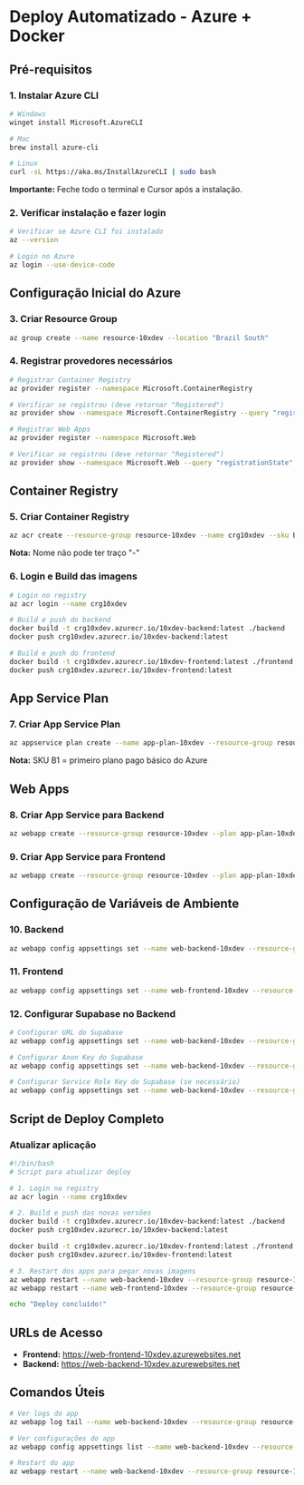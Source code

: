 # Deploy Automatizado - Azure + Docker

## Pré-requisitos

### 1. Instalar Azure CLI
```bash
# Windows
winget install Microsoft.AzureCLI

# Mac
brew install azure-cli

# Linux
curl -sL https://aka.ms/InstallAzureCLI | sudo bash
```

**Importante:** Feche todo o terminal e Cursor após a instalação.

### 2. Verificar instalação e fazer login
```bash
# Verificar se Azure CLI foi instalado
az --version

# Login no Azure
az login --use-device-code
```

## Configuração Inicial do Azure

### 3. Criar Resource Group
```bash
az group create --name resource-10xdev --location "Brazil South"
```

### 4. Registrar provedores necessários
```bash
# Registrar Container Registry
az provider register --namespace Microsoft.ContainerRegistry

# Verificar se registrou (deve retornar "Registered")
az provider show --namespace Microsoft.ContainerRegistry --query "registrationState"

# Registrar Web Apps
az provider register --namespace Microsoft.Web

# Verificar se registrou (deve retornar "Registered")
az provider show --namespace Microsoft.Web --query "registrationState"
```

## Container Registry

### 5. Criar Container Registry
```bash
az acr create --resource-group resource-10xdev --name crg10xdev --sku Basic --admin-enable true
```

**Nota:** Nome não pode ter traço "-"

### 6. Login e Build das imagens
```bash
# Login no registry
az acr login --name crg10xdev

# Build e push do backend
docker build -t crg10xdev.azurecr.io/10xdev-backend:latest ./backend
docker push crg10xdev.azurecr.io/10xdev-backend:latest

# Build e push do frontend
docker build -t crg10xdev.azurecr.io/10xdev-frontend:latest ./frontend
docker push crg10xdev.azurecr.io/10xdev-frontend:latest
```

## App Service Plan

### 7. Criar App Service Plan
```bash
az appservice plan create --name app-plan-10xdev --resource-group resource-10xdev --is-linux --sku B1
```

**Nota:** SKU B1 = primeiro plano pago básico do Azure

## Web Apps

### 8. Criar App Service para Backend
```bash
az webapp create --resource-group resource-10xdev --plan app-plan-10xdev --name web-backend-10xdev --deployment-container-image-name crg10xdev.azurecr.io/10xdev-backend:latest
```

### 9. Criar App Service para Frontend
```bash
az webapp create --resource-group resource-10xdev --plan app-plan-10xdev --name web-frontend-10xdev --deployment-container-image-name crg10xdev.azurecr.io/10xdev-frontend:latest
```

## Configuração de Variáveis de Ambiente

### 10. Backend
```bash
az webapp config appsettings set --name web-backend-10xdev --resource-group resource-10xdev --settings PORT=8000 NODE_ENV=production
```

### 11. Frontend
```bash
az webapp config appsettings set --name web-frontend-10xdev --resource-group resource-10xdev --settings NEXT_PUBLIC_API_URL=https://web-backend-10xdev.azurewebsites.net/api
```

### 12. Configurar Supabase no Backend
```bash
# Configurar URL do Supabase
az webapp config appsettings set --name web-backend-10xdev --resource-group resource-10xdev --settings SUPABASE_URL=XXXXX

# Configurar Anon Key do Supabase
az webapp config appsettings set --name web-backend-10xdev --resource-group resource-10xdev --settings SUPABASE_ANON_KEY=XXXXX

# Configurar Service Role Key do Supabase (se necessário)
az webapp config appsettings set --name web-backend-10xdev --resource-group resource-10xdev --settings SUPABASE_SERVICE_ROLE_KEY=XXXXX
```

## Script de Deploy Completo

### Atualizar aplicação
```bash
#!/bin/bash
# Script para atualizar deploy

# 1. Login no registry
az acr login --name crg10xdev

# 2. Build e push das novas versões
docker build -t crg10xdev.azurecr.io/10xdev-backend:latest ./backend
docker push crg10xdev.azurecr.io/10xdev-backend:latest

docker build -t crg10xdev.azurecr.io/10xdev-frontend:latest ./frontend
docker push crg10xdev.azurecr.io/10xdev-frontend:latest

# 3. Restart dos apps para pegar novas imagens
az webapp restart --name web-backend-10xdev --resource-group resource-10xdev
az webapp restart --name web-frontend-10xdev --resource-group resource-10xdev

echo "Deploy concluído!"
```

## URLs de Acesso

- **Frontend:** https://web-frontend-10xdev.azurewebsites.net
- **Backend:** https://web-backend-10xdev.azurewebsites.net

## Comandos Úteis

```bash
# Ver logs do app
az webapp log tail --name web-backend-10xdev --resource-group resource-10xdev

# Ver configurações do app
az webapp config appsettings list --name web-backend-10xdev --resource-group resource-10xdev

# Restart do app
az webapp restart --name web-backend-10xdev --resource-group resource-10xdev
```